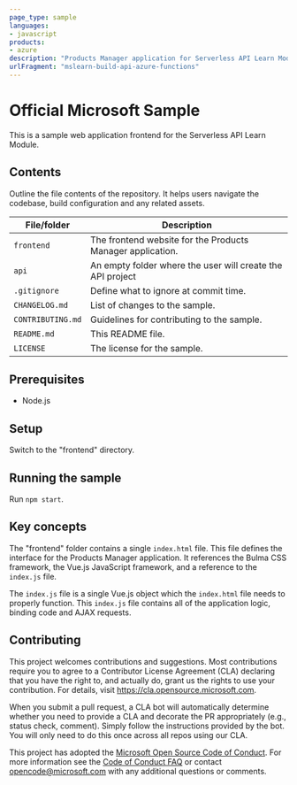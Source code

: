```yaml
---
page_type: sample
languages:
- javascript
products:
- azure
description: "Products Manager application for Serverless API Learn Module"
urlFragment: "mslearn-build-api-azure-functions"
---
```


# Official Microsoft Sample

<!--
Guidelines on README format: https://review.docs.microsoft.com/help/onboard/admin/samples/concepts/readme-template?branch=master

Guidance on onboarding samples to docs.microsoft.com/samples: https://review.docs.microsoft.com/help/onboard/admin/samples/process/onboarding?branch=master

Taxonomies for products and languages: https://review.docs.microsoft.com/new-hope/information-architecture/metadata/taxonomies?branch=master
-->

This is a sample web application frontend for the Serverless API Learn Module.

## Contents

Outline the file contents of the repository. It helps users navigate the codebase, build configuration and any related assets.

| File/folder       | Description                                                |
| ----------------- | ---------------------------------------------------------- |
| `frontend`        | The frontend website for the Products Manager application. |
| `api`             | An empty folder where the user will create the API project |
| `.gitignore`      | Define what to ignore at commit time.                      |
| `CHANGELOG.md`    | List of changes to the sample.                             |
| `CONTRIBUTING.md` | Guidelines for contributing to the sample.                 |
| `README.md`       | This README file.                                          |
| `LICENSE`         | The license for the sample.                                |

## Prerequisites

- Node.js

## Setup

Switch to the "frontend" directory.

## Running the sample

Run `npm start`.

## Key concepts

The "frontend" folder contains a single `index.html` file. This file defines the interface for the Products Manager application. It references the Bulma CSS framework, the Vue.js JavaScript framework, and a reference to the `index.js` file.

The `index.js` file is a single Vue.js object which the `index.html` file needs to properly function. This `index.js` file contains all of the application logic, binding code and AJAX requests.

## Contributing

This project welcomes contributions and suggestions. Most contributions require you to agree to a
Contributor License Agreement (CLA) declaring that you have the right to, and actually do, grant us
the rights to use your contribution. For details, visit https://cla.opensource.microsoft.com.

When you submit a pull request, a CLA bot will automatically determine whether you need to provide
a CLA and decorate the PR appropriately (e.g., status check, comment). Simply follow the instructions
provided by the bot. You will only need to do this once across all repos using our CLA.

This project has adopted the [Microsoft Open Source Code of Conduct](https://opensource.microsoft.com/codeofconduct/).
For more information see the [Code of Conduct FAQ](https://opensource.microsoft.com/codeofconduct/faq/) or
contact [opencode@microsoft.com](mailto:opencode@microsoft.com) with any additional questions or comments.
